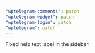 ```yaml
---
"wptelegram-comments": patch
"wptelegram-widget": patch
"wptelegram-login": patch
"wptelegram": patch
---
```


Fixed help text label in the sidebar.
